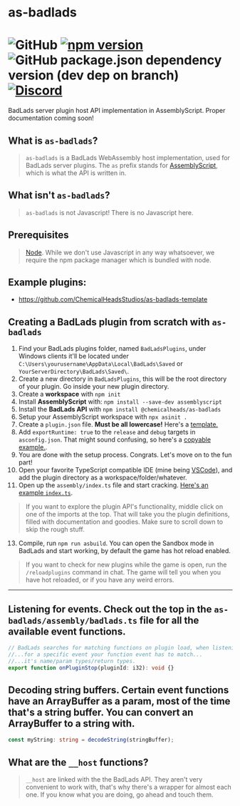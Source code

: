 # as-badlads
![GitHub](https://img.shields.io/github/license/chemicalheadsstudios/as-badlads)
[![npm version](https://badge.fury.io/js/%40chemicalheads%2Fas-badlads.svg)](https://badge.fury.io/js/%40chemicalheads%2Fas-badlads)
![GitHub package.json dependency version (dev dep on branch)](https://img.shields.io/github/package-json/dependency-version/chemicalheadsstudios/as-badlads/dev/assemblyscript)
[![Discord](https://img.shields.io/discord/597143319314694144.svg?label=&logo=discord&logoColor=ffffff&color=7389D8&labelColor=6A7EC2)](https://discord.gg/hqZVQmm)
===
BadLads server plugin host API implementation in AssemblyScript. Proper documentation coming soon! 

## What is `as-badlads`?
> `as-badlads` is a BadLads WebAssembly host implementation, used for BadLads server plugins. The `as` prefix stands for [AssemblyScript](assemblyscript.org/), which is what the API is written in.

## What isn't `as-badlads`?
> `as-badlads` is not Javascript! There is no Javascript here. 

## Prerequisites
> [Node](https://nodejs.org/en/). While we don't use Javascript in any way whatsoever, we require the npm package manager which is bundled with node.

## Example plugins:
* https://github.com/ChemicalHeadsStudios/as-badlads-template

## Creating a BadLads plugin from scratch with `as-badlads`
1. Find your BadLads plugins folder, named `BadLadsPlugins`, under Windows clients it'll be located under `C:\Users\yourusername\AppData\Local\BadLads\Saved` or `YourServerDirectory\BadLads\Saved\`. 
2. Create a new directory in `BadLadsPlugins`, this will be the root directory of your plugin. Go inside your new plugin directory.
3. Create a **workspace** with `npm init`
4. Install **AssemblyScript** with: `npm install --save-dev assemblyscript`
5. Install the **BadLads API** with `npm install @chemicalheads/as-badlads`
6. Setup your AssemblyScript workspace with `npx asinit .`
7. Create a `plugin.json` file. **Must be all lowercase!** Here's a [template.](https://gist.githubusercontent.com/MarkJGx/a67a1b400aa998086e08d9acf17c12ef/raw/35e5d2475ff153b3e7db31783be5b42c28fe6cb1/plugin.json)
8. Add `exportRuntime: true` to the `release` and `debug` targets in `asconfig.json`. That might sound confusing, so here's a [copyable example.](https://gist.githubusercontent.com/MarkJGx/f0e8f0aa12aef48f1dfb74a8dce34472/raw/3e8fca7853f8a65a00eedb92a7acc641e7503247/asconfig.json).
9. You are done with the setup process. Congrats. Let's move on to the fun part!
10. Open your favorite TypeScript compatible IDE (mine being [VSCode](https://code.visualstudio.com/)), and add the plugin directory as a workspace/folder/whatever.
11. Open up the `assembly/index.ts` file and start cracking. [Here's an example `index.ts`](https://gist.githubusercontent.com/MarkJGx/b13603d892ba6dfc3d372745f7092082/raw/ba378e511ab4bdb09f49f8db94a782f24197e7f2/index.ts). 
> If you want to explore the plugin API's functionality, middle click on one of the imports at the top. That will take you the plugin definitions, filled with documentation and goodies. Make sure to scroll down to skip the rough stuff.
13. Compile, run `npm run asbuild`. You can open the Sandbox mode in BadLads and start working, by default the game has hot reload enabled.
> If you want to check for new plugins while the game is open, run the `/reloadplugins` command in chat. The game will tell you when you have hot reloaded, or if you have any weird errors.

***

## Listening for events. Check out the top in the `as-badlads/assembly/badlads.ts` file for all the available event functions. 
```typescript
// BadLads searches for matching functions on plugin load, when listening 
//...for a specific event your function event has to match...
//...it's name/param types/return types.
export function onPluginStop(pluginId: i32): void {} 
```

## Decoding string buffers. Certain event functions have an ArrayBuffer as a param, most of the time that's a string buffer. You can convert an ArrayBuffer to a string with.
```typescript
const myString: string = decodeString(stringBuffer);
```

## What are the `__host` functions?
> `__host` are linked with the the BadLads API. They aren't very convenient to work with, that's why there's a wrapper for almost each one. If you know what you are doing, go ahead and touch them.
